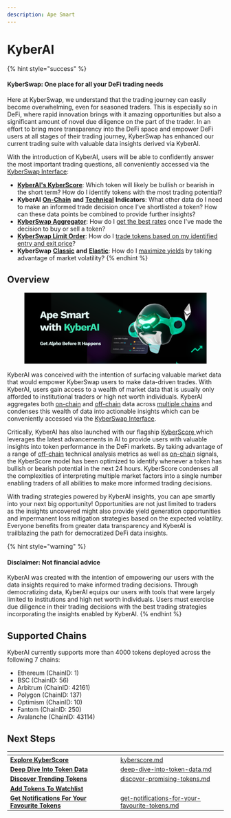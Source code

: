 ```yaml
---
description: Ape Smart
---
```


# KyberAI

{% hint style="success" %}
#### KyberSwap: One place for all your DeFi trading needs

Here at KyberSwap, we understand that the trading journey can easily become overwhelming, even for seasoned traders. This is especially so in DeFi, where rapid innovation brings with it amazing opportunities but also a significant amount of novel due diligence on the part of the trader. In an effort to bring more transparency into the DeFi space and empower DeFi users at all stages of their trading journey, KyberSwap has enhanced our current trading suite with valuable data insights derived via KyberAI.

With the introduction of KyberAI, users will be able to confidently answer the most important trading questions, all conveniently accessed via the [KyberSwap Interface](../kyberswap-interface/):

* [**KyberAI's KyberScore**](kyberscore.md): Which token will likely be bullish or bearish in the short term? How do I identify tokens with the most trading potential?&#x20;
* **KyberAI** [**On-Chain**](on-chain-indicators/) **and** [**Technical**](technical-indicators/) **Indicators**: What other data do I need to make an informed trade decision once I've shortlisted a token? How can these data points be combined to provide further insights?
* [**KyberSwap Aggregator**](../kyberswap-aggregator/): How do I [get the best rates](broken-reference) once I've made the decision to buy or sell a token?&#x20;
* [**KyberSwap Limit Order**](../limit-order/): How do I [trade tokens based on my identified entry and exit price](../kyberswap-interface/user-guides/trade-at-your-preferred-rates.md)?&#x20;
* **KyberSwap** [**Classic**](../../liquidity-solutions/kyberswap-classic/) **and** [**Elastic**](../../liquidity-solutions/kyberswap-elastic/): How do I [maximize yields](../kyberswap-interface/user-guides/earn-yield-by-contributing-liquidity.md) by taking advantage of market volatility?&#x20;
{% endhint %}

## Overview

<figure><img src="../../.gitbook/assets/KyberAI_Header.png" alt=""><figcaption></figcaption></figure>

KyberAI was conceived with the intention of surfacing valuable market data that would empower KyberSwap users to make data-driven trades. With KyberAI, users gain access to a wealth of market data that is usually only afforded to institutional traders or high net worth individuals. KyberAI aggregates both [on-chain](on-chain-indicators/) and [off-chain](technical-indicators/) data across [multiple chains](./#supported-chains) and condenses this wealth of data into actionable insights which can be conveniently accessed via the [KyberSwap Interface](https://kyberswap.com/discover).&#x20;

Critically, KyberAI has also launched with our flagship [KyberScore ](kyberscore.md)which leverages the latest advancements in AI to provide users with valuable insights into token performance in the DeFi markets. By taking advantage of a range of [off-chain](../../getting-started/foundational-topics/decentralized-technologies/on-chain-vs-off-chain-data.md) technical analysis metrics as well as [on-chain](../../getting-started/foundational-topics/decentralized-technologies/on-chain-vs-off-chain-data.md) signals, the KyberScore model has been optimized to identify whenever a token has bullish or bearish potential in the next 24 hours. KyberScore condenses all the complexities of interpreting multiple market factors into a single number enabling traders of all abilities to make more informed trading decisions.

With trading strategies powered by KyberAI insights, you can ape smartly into your next big opportunity! Opportunities are not just limited to traders as the insights uncovered might also provide yield generation opportunities and impermanent loss mitigation strategies based on the expected volatility. Everyone benefits from greater data transparency and KyberAI is trailblazing the path for democratized DeFi data insights.

{% hint style="warning" %}
#### Disclaimer: Not financial advice

KyberAI was created with the intention of empowering our users with the data insights required to make informed trading decisions. Through democratizing data, KyberAI equips our users with tools that were largely limited to institutions and high net worth individuals. Users must exercise due diligence in their trading decisions with the best trading strategies incorporating the insights enabled by KyberAI.
{% endhint %}

## Supported Chains

KyberAI currently supports more than 4000 tokens deployed across the following 7 chains:

* Ethereum (ChainID: 1)
* BSC (ChainID: 56)
* Arbitrum (ChainID: 42161)
* Polygon (ChainID: 137)
* Optimism (ChainID: 10)
* Fantom (ChainID: 250)
* Avalanche (ChainID: 43114)

## Next Steps

<table data-card-size="large" data-view="cards"><thead><tr><th></th><th data-hidden></th><th data-hidden></th><th data-hidden data-card-target data-type="content-ref"></th></tr></thead><tbody><tr><td><a href="kyberscore.md"><strong>Explore KyberScore</strong></a></td><td></td><td></td><td><a href="kyberscore.md">kyberscore.md</a></td></tr><tr><td><a href="user-guides/deep-dive-into-token-data.md"><strong>Deep Dive Into Token Data</strong></a></td><td></td><td></td><td><a href="user-guides/deep-dive-into-token-data.md">deep-dive-into-token-data.md</a></td></tr><tr><td><a href="user-guides/discover-promising-tokens.md"><strong>Discover Trending Tokens</strong></a></td><td></td><td></td><td><a href="user-guides/discover-promising-tokens.md">discover-promising-tokens.md</a></td></tr><tr><td><a href="user-guides/add-tokens-to-watchlist.md"><strong>Add Tokens To Watchlist</strong></a></td><td></td><td></td><td></td></tr><tr><td><a href="user-guides/get-notifications-for-your-favourite-tokens.md"><strong>Get Notifications For Your Favourite Tokens</strong></a></td><td></td><td></td><td><a href="user-guides/get-notifications-for-your-favourite-tokens.md">get-notifications-for-your-favourite-tokens.md</a></td></tr></tbody></table>
